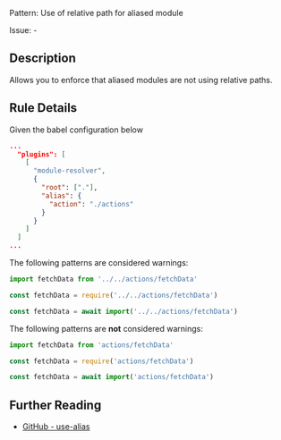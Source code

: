 Pattern: Use of relative path for aliased module

Issue: -

## Description

Allows you to enforce that aliased modules are not using relative paths.

## Rule Details

Given the babel configuration below

```json
...
  "plugins": [
    [
      "module-resolver",
      {
        "root": ["."],
        "alias": {
          "action": "./actions"
        }
      }
    ]
  ]
...
```

The following patterns are considered warnings:

```js
import fetchData from '../../actions/fetchData'
```

```js
const fetchData = require('../../actions/fetchData')
```

```js
const fetchData = await import('../../actions/fetchData')
```

The following patterns are **not** considered warnings:

```js
import fetchData from 'actions/fetchData'
```

```js
const fetchData = require('actions/fetchData')
```

```js
const fetchData = await import('actions/fetchData')
```

## Further Reading

* [GitHub - use-alias](https://github.com/HeroProtagonist/eslint-plugin-module-resolver/blob/HEAD/docs/rules/use-alias.md)
